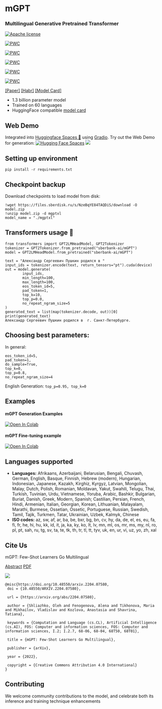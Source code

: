 # mGPT

### Multilingual Generative Pretrained Transformer
[![Apache license](https://img.shields.io/badge/License-Apache-blue.svg)](https://www.apache.org/licenses/LICENSE-2.0)

[![PWC](https://img.shields.io/endpoint.svg?url=https://paperswithcode.com/badge/mgpt-few-shot-learners-go-multilingual/few-shot-ner-on-xglue)](https://paperswithcode.com/sota/few-shot-ner-on-xglue?p=mgpt-few-shot-learners-go-multilingual)
	
[![PWC](https://img.shields.io/endpoint.svg?url=https://paperswithcode.com/badge/mgpt-few-shot-learners-go-multilingual/part-of-speech-tagging-on-xglue)](https://paperswithcode.com/sota/part-of-speech-tagging-on-xglue?p=mgpt-few-shot-learners-go-multilingual)
	
[![PWC](https://img.shields.io/endpoint.svg?url=https://paperswithcode.com/badge/mgpt-few-shot-learners-go-multilingual/cross-lingual-transfer-on-xcopa)](https://paperswithcode.com/sota/cross-lingual-transfer-on-xcopa?p=mgpt-few-shot-learners-go-multilingual)

[![PWC](https://img.shields.io/endpoint.svg?url=https://paperswithcode.com/badge/mgpt-few-shot-learners-go-multilingual/cross-lingual-paraphrase-identification-on)](https://paperswithcode.com/sota/cross-lingual-paraphrase-identification-on?p=mgpt-few-shot-learners-go-multilingual)

[![PWC](https://img.shields.io/endpoint.svg?url=https://paperswithcode.com/badge/mgpt-few-shot-learners-go-multilingual/cross-lingual-natural-language-inference-on-4)](https://paperswithcode.com/sota/cross-lingual-natural-language-inference-on-4?p=mgpt-few-shot-learners-go-multilingual)


[[Paper]](https://arxiv.org/abs/2204.07580) [[Habr]](https://habr.com/ru/company/sberdevices/blog/662195/) [[Model Card]](https://huggingface.co/sberbank-ai/mGPT) 

 - 1.3 billion parameter model
 - Trained on 60 languages
 - HuggingFace compatible [model card](https://huggingface.co/sberbank-ai/mGPT)

## Web Demo
Integrated into [Huggingface Spaces 🤗](https://huggingface.co/spaces) using [Gradio](https://github.com/gradio-app/gradio). Try out the Web Demo for generation: [![Hugging Face Spaces](https://img.shields.io/badge/%F0%9F%A4%97%20Hugging%20Face-Spaces-blue)](https://huggingface.co/spaces/sberbank-ai/mGPT/) 
 ![](https://habrastorage.org/webt/sv/1j/xw/sv1jxwyrrg6nw-tlnzbz0fazd-i.png)

 ## Setting up environment

`pip install -r requirements.txt`  

## Checkpoint backup

Download checkpoints to load model from disk:
```
!wget https://files.sberdisk.ru/s/NzeBqYE84TAQDiS/download -O model.zip
!unzip model.zip -d mgptxl
model_name = "./mgptxl" 
```

## Transformers usage 🤗

```
from transformers import GPT2LMHeadModel, GPT2Tokenizer
tokenizer = GPT2Tokenizer.from_pretrained("sberbank-ai/mGPT")
model = GPT2LMHeadModel.from_pretrained("sberbank-ai/mGPT")

text = "Александр Сергеевич Пушкин родился в "
input_ids = tokenizer.encode(text, return_tensors="pt").cuda(device)
out = model.generate(
        input_ids, 
        min_length=100, 
        max_length=100, 
        eos_token_id=5, 
        pad_token=1,
        top_k=10,
        top_p=0.0,
        no_repeat_ngram_size=5
)
generated_text = list(map(tokenizer.decode, out))[0]
print(generated_text)
Александр Сергеевич Пушкин родился в  г. Санкт-Петербурге.
```

## Choosing best parameters:

In general:
```min_length=100,
eos_token_id=5, 
pad_token=1,
do_sample=True,
top_k=0,
top_p=0.8,
no_repeat_ngram_size=4
```

English Generation: 
```top_p=0.95, top_k=0```



## Examples


#### mGPT Generation Examples
[![Open In Colab](https://colab.research.google.com/assets/colab-badge.svg)](https://colab.research.google.com/drive/1Vd3TEh1ojBvE7q8BDLmcA9RXeq0aQIlf?usp=sharing)

#### mGPT Fine-tuning example
[![Open In Colab](https://colab.research.google.com/assets/colab-badge.svg)](https://colab.research.google.com/drive/1qkDhzEab2MXvohOuQYgKixHHimlh1Oh2?usp=sharing)

## Languages supported

 - **Languages:** Afrikaans, Azerbaijani, Belarusian, Bengali, Chuvash, German, English, Basque, Finnish, Hebrew (modern), Hungarian, Indonesian, Japanese, Kazakh, Kirghiz, Kyrgyz, Latvian, Mongolian, Malay, Dutch, Polish, Romanian, Moldavan, Yakut, Swahili, Telugu, Thai, Turkish, Tuvinian, Urdu, Vietnamese, Yoruba, Arabic, Bashkir, Bulgarian, Buriat, Danish, Greek, Modern, Spanish; Castilian, Persian, French, Hindi, Armenian, Italian, Georgian, Korean, Lithuanian, Malayalam, Marathi, Burmese, Ossetian, Ossetic, Portuguese, Russian, Swedish, Tamil, Tajik, Turkmen, Tatar, Ukrainian, Uzbek, Kalmyk, Chinese
  - **ISO codes:** az, sw, af, ar, ba, be, bxr, bg, bn, cv, hy, da, de, el, es, eu, fa, fi, fr, he, hi, hu, kk, id, it, ja, ka, ky, ko, lt, lv, mn, ml, os, mr, ms, my, nl, ro, pl, pt, sah, ru, tg, sv, ta, te, tk, th, tr, tl, tt, tyv, uk, en, ur, vi, uz, yo, zh, xal

 ## Cite Us 

 mGPT: Few-Shot Learners Go Multilingual

 [Abstract](https://arxiv.org/abs/2204.07580) [PDF](https://arxiv.org/pdf/2204.07580.pdf)

 ![](https://habrastorage.org/webt/1q/ru/yt/1qruytul6m2m-upyk9frq3pgrds.png)

 ```
@misc{https://doi.org/10.48550/arxiv.2204.07580,
  doi = {10.48550/ARXIV.2204.07580},
  
  url = {https://arxiv.org/abs/2204.07580},
  
  author = {Shliazhko, Oleh and Fenogenova, Alena and Tikhonova, Maria and Mikhailov, Vladislav and Kozlova, Anastasia and Shavrina, Tatiana},
  
  keywords = {Computation and Language (cs.CL), Artificial Intelligence (cs.AI), FOS: Computer and information sciences, FOS: Computer and information sciences, I.2; I.2.7, 68-06, 68-04, 68T50, 68T01},
  
  title = {mGPT: Few-Shot Learners Go Multilingual},
  
  publisher = {arXiv},
  
  year = {2022},
  
  copyright = {Creative Commons Attribution 4.0 International}
}

 ```



## Contributing

We welcome community contributions to the model, and celebrate both its inference and training technique enhancements
